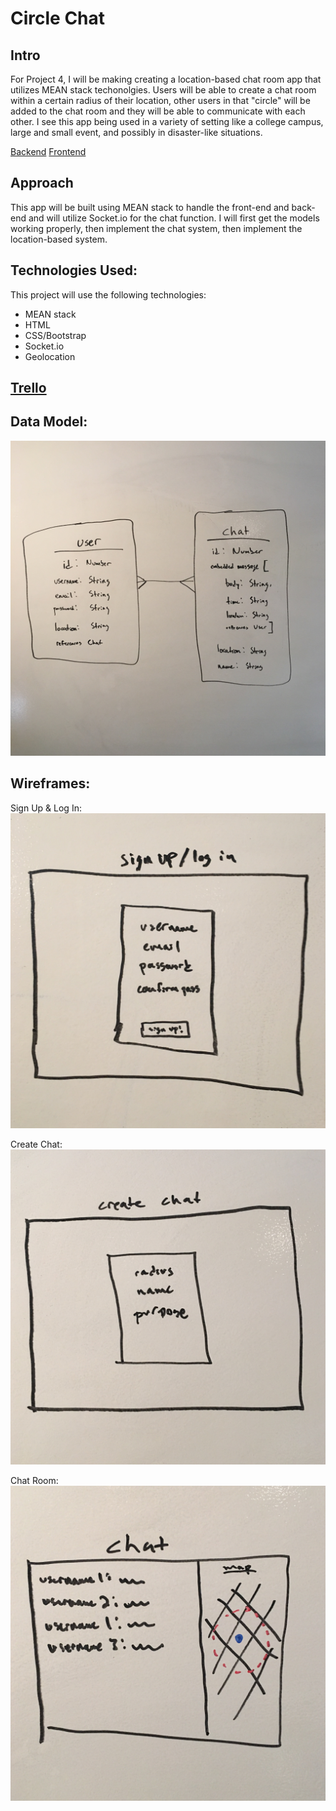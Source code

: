 # Circle Chat 

## Intro 
For Project 4, I will be making creating a location-based chat room app that utilizes MEAN stack techonolgies. Users will be able to create a chat room within a certain radius of their location, other users in that "circle" will be added to the chat room and they will be able to communicate with each other. I see this app being used in a variety of setting like a college campus, large and small event, and possibly in disaster-like situations. 

[Backend](https://github.com/boonereynolds/circlechat-backend)
[Frontend](https://github.com/boonereynolds/circlechat-frontend)

## Approach
This app will be built using MEAN stack to handle the front-end and back-end and will utilize Socket.io for the chat function. I will first get the models working properly, then implement the chat system, then implement the location-based system. 

## Technologies Used:
This project will use the following technologies:

* MEAN stack
* HTML
* CSS/Bootstrap 
* Socket.io
* Geolocation

## [Trello](https://trello.com/b/izCaJd5q/wdi-sm-43-project-4)

## Data Model:
![erd](assets/models.JPG)

## Wireframes:
Sign Up & Log In:
![signup_login](assets/signup_login.jpg)

Create Chat:
![create](assets/create_chat.jpg)

Chat Room:
![chatroom](assets/chat.jpg)
